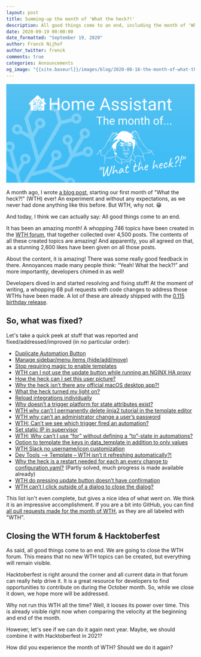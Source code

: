 ```yaml
---
layout: post
title: Summing-up the month of 'What the heck?!'
description: All good things come to an end, including the month of 'What the heck?!'. So, how was this first edition?
date: 2020-09-19 00:00:00
date_formatted: "September 19, 2020"
author: Franck Nijhof
author_twitter: frenck
comments: true
categories: Announcements
og_image: "{{site.baseurl}}/images/blog/2020-08-18-the-month-of-what-the-heck/social.png"
---
```


<a href='https://community.home-assistant.io/c/what-the-heck/52'><img src='/images/blog/2020-08-18-the-month-of-what-the-heck/social.png' class='no-shadow'></a>

A month ago, I wrote [a blog post][kickoff], starting our first month of
"What the heck?!" (WTH) ever! An experiment and without any expectations,
as we never had done anything like this before. But WTH, why not. 😁

And today, I think we can actually say: All good things come to an end.

It has been an amazing month! A whopping 746 topics have been created in the
[WTH forum][forum], that together collected over 4,500 posts. The contents of
all these created topics are amazing! And apparently, you all agreed on that,
as a stunning 2,600 likes have been given on all those posts.

About the content, it is amazing! There was some really good feedback in there.
Annoyances made many people think: “Yeah! What the heck?!” and more importantly,
developers chimed in as well!

Developers dived in and started resolving and fixing stuff! At the moment
of writing, a whopping 68 pull requests with code changes to address those WTHs
have been made. A lot of these are already shipped with the [0.115 birthday
release][release].

## So, what was fixed?

Let's take a quick peek at stuff that was reported and fixed/addressed/improved
(in no particular order):

- [Duplicate Automation Button](https://community.home-assistant.io/t/duplicate-automation-button/219646)
- [Manage sidebar/menu items (hide/add/move)](https://community.home-assistant.io/t/manage-sidebar-menu-items-hide-add-move/219476)
- [Stop requiring magic to enable templates](https://community.home-assistant.io/t/stop-requiring-magic-to-enable-templates/219523)
- [WTH can I not use the update button while running an NGINX HA proxy](https://community.home-assistant.io/t/wth-can-i-not-use-the-update-button-while-running-an-nginx-ha-proxy/221061)
- [How the heck can I set this user picture?](https://community.home-assistant.io/t/how-the-heck-can-i-set-this-user-picture/219511)
- [Why the heck isn’t there any official macOS desktop app?!](https://community.home-assistant.io/t/why-the-heck-isnt-there-any-official-macos-desktop-app/221014)
- [What the heck turned my light on?](https://community.home-assistant.io/t/what-the-heck-turned-my-light-on/219488)
- [Reload integrations individually](https://community.home-assistant.io/t/reload-integrations-indiviudally/220478)
- [Why doesn’t a trigger platform for state attributes exist?](https://community.home-assistant.io/t/why-doesnt-a-trigger-platform-for-state-attributes-exist/219651)
- [WTH why can’t I permanently delete jinja2 tutorial in the template editor](https://community.home-assistant.io/t/wth-why-cant-i-permanently-delete-jinja2-tutorial-in-the-template-editor/220486)
- [WTH why can’t an administrator change a user’s password](https://community.home-assistant.io/t/wth-why-cant-an-administrator-change-a-users-password/219971)
- [WTH: Can’t we see which trigger fired an automation?](https://community.home-assistant.io/t/wth-cant-we-see-which-trigger-fired-an-automation/220888)
- [Set static IP in supervisor](https://community.home-assistant.io/t/set-static-ip-in-supervisor/219780)
- [WTH: Why can’t I use “for” without defining a “to”-state in automations?](https://community.home-assistant.io/t/wth-why-can-t-i-use-for-without-defining-a-to-state-in-automations/222137)
- [Option to template the keys in data_template in addition to only values](https://community.home-assistant.io/t/option-to-template-the-keys-in-data-template-in-addition-to-only-values/219513)
- [WTH Slack no username/icon customization](https://community.home-assistant.io/t/wth-slack-no-username-icon-customization/220227)
- [Dev Tools –> Template – WTH isn’t it refreshing automatically?!](https://community.home-assistant.io/t/dev-tools-template-wth-isnt-it-refreshing-automatically/219542)
- [Why the heck is a restart needed for each an every change to configuration.yaml?](https://community.home-assistant.io/t/why-the-heck-is-a-restart-needed-for-each-an-every-change-to-configuration-yaml/219630) (Partly solved, much progress is made available already)
- [WTH do pressing update button doesn’t have confirmation](https://community.home-assistant.io/t/wth-do-pressing-update-button-doesnt-have-confirmation/219628)
- [WTH can’t I click outside of a dialog to close the dialog?](https://community.home-assistant.io/t/wth-cant-i-click-outside-of-a-dialog-to-close-the-dialog/222756)

This list isn't even complete, but gives a nice idea of what went on. We think
it is an impressive accomplishment. If you are a bit into GitHub, you can find
[all pull requests made for the month of WTH][prs], as they are all labeled
with "WTH".

## Closing the WTH forum & Hacktoberfest

As said, all good things come to an end. We are going to close the WTH forum.
This means that no new WTH topics can be created, but everything will remain
visible.

Hacktoberfest is right around the corner and all current data in that forum
can really help drive it. It is a great resource for developers to find
opportunities to contribute on during the October month. So, while we close
it down, we hope more will be addressed.

Why not run this WTH all the time? Well, it looses its power over time. This is
already visible right now when comparing the velocity at the beginning and end
of the month.

However, let's see if we can do it again next year. Maybe, we should combine
it with Hacktoberfest in 2021?

How did you experience the month of WTH? Should we do it again?

[forum]: https://community.home-assistant.io/c/what-the-heck/52
[hacktoberfest]: https://hacktoberfest.digitalocean.com
[kickoff]: /blog/2020/08/18/the-month-of-what-the-heck/
[prs]: https://github.com/search?o=desc&q=org%3Ahome-assistant+label%3AWTH+is%3Apr&s=created&type=Issues
[release]: /blog/2020/09/17/release-115/
